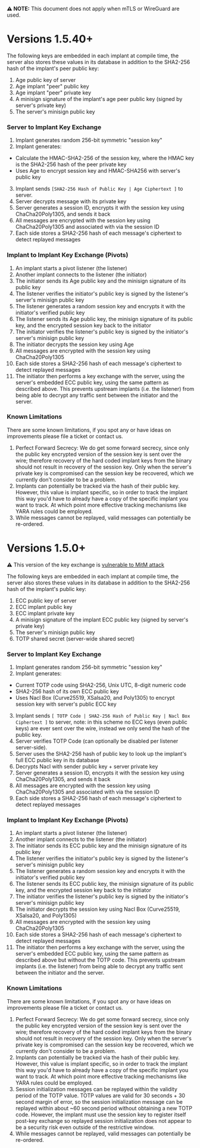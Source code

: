 **⚠️ NOTE:** This document does not apply when mTLS or WireGuard are used.

# Versions 1.5.40+

The following keys are embedded in each implant at compile time, the server also stores these values in its database in addition to the SHA2-256 hash of the implant's peer public key:

1. Age public key of server
2. Age implant "peer" public key
3. Age implant "peer" private key
4. A minisign signature of the implant's age peer public key (signed by server's private key)
5. The server's minisign public key

### Server to Implant Key Exchange

1. Implant generates random 256-bit symmetric "session key"
2. Implant generates:

- Calculate the HMAC-SHA2-256 of the session key, where the HMAC key is the SHA2-256 hash of the peer private key
- Uses Age to encrypt session key and HMAC-SHA256 with server's public key

3. Implant sends `[SHA2-256 Hash of Public Key | Age Ciphertext ]` to server.
4. Server decrypts message with its private key
5. Server generates a session ID, encrypts it with the session key using ChaCha20Poly1305, and sends it back
6. All messages are encrypted with the session key using ChaCha20Poly1305 and associated with via the session ID
7. Each side stores a SHA2-256 hash of each message's ciphertext to detect replayed messages

### Implant to Implant Key Exchange (Pivots)

1. An implant starts a pivot listener (the listener)
2. Another implant connects to the listener (the initiator)
3. The initiator sends its Age public key and the minisign signature of its public key
4. The listener verifies the initiator's public key is signed by the listener's server's minisign public key
5. The listener generates a random session key and encrypts it with the initiator's verified public key
6. The listener sends its Age public key, the minisign signature of its public key, and the encrypted session key back to the initiator
7. The initiator verifies the listener's public key is signed by the initiator's server's minisign public key
8. The initiator decrypts the session key using Age
9. All messages are encrypted with the session key using ChaCha20Poly1305
10. Each side stores a SHA2-256 hash of each message's ciphertext to detect replayed messages
11. The initiator then performs a key exchange with the server, using the server's embedded ECC public key, using the same pattern as described above. This prevents upstream implants (i.e. the listener) from being able to decrypt any traffic sent between the initiator and the server.

### Known Limitations

There are some known limitations, if you spot any or have ideas on improvements please file a ticket or contact us.

1. Perfect Forward Secrecy: We do get some forward secrecy, since only the public key encrypted version of the session key is sent over the wire; therefore recovery of the hard coded implant keys from the binary should not result in recovery of the session key. Only when the server's private key is compromised can the session key be recovered, which we currently don't consider to be a problem.
2. Implants can potentially be tracked via the hash of their public key. However, this value is implant specific, so in order to track the implant this way you'd have to already have a copy of the specific implant you want to track. At which point more effective tracking mechanisms like YARA rules could be employed.
3. While messages cannot be replayed, valid messages can potentially be re-ordered.

# Versions 1.5.0+

⚠️ This version of the key exchange is [vulnerable to MitM attack](https://github.com/papcaii/slisli/security/advisories/GHSA-8jxm-xp43-qh3q)

The following keys are embedded in each implant at compile time, the server also stores these values in its database in addition to the SHA2-256 hash of the implant's public key:

1. ECC public key of server
2. ECC implant public key
3. ECC implant private key
4. A minisign signature of the implant ECC public key (signed by server's private key)
5. The server's minisign public key
6. TOTP shared secret (server-wide shared secret)

### Server to Implant Key Exchange

1. Implant generates random 256-bit symmetric "session key"
2. Implant generates:

- Current TOTP code using SHA2-256, Unix UTC, 8-digit numeric code
- SHA2-256 hash of its own ECC public key
- Uses Nacl Box (Curve25519, XSalsa20, and Poly1305) to encrypt session key with server's public ECC key

3. Implant sends `[ TOTP Code | SHA2-256 Hash of Public Key | Nacl Box Ciphertext ]` to server, note: in this scheme no ECC keys (even public keys) are ever sent over the wire, instead we only send the hash of the public key.
4. Server verifies TOTP Code (can optionally be disabled per listener server-side).
5. Server uses the SHA2-256 hash of public key to look up the implant's full ECC public key in its database
6. Decrypts Nacl with sender public key + server private key
7. Server generates a session ID, encrypts it with the session key using ChaCha20Poly1305, and sends it back
8. All messages are encrypted with the session key using ChaCha20Poly1305 and associated with via the session ID
9. Each side stores a SHA2-256 hash of each message's ciphertext to detect replayed messages

### Implant to Implant Key Exchange (Pivots)

1. An implant starts a pivot listener (the listener)
2. Another implant connects to the listener (the initiator)
3. The initiator sends its ECC public key and the minisign signature of its public key
4. The listener verifies the initiator's public key is signed by the listener's server's minisign public key
5. The listener generates a random session key and encrypts it with the initiator's verified public key
6. The listener sends its ECC public key, the minisign signature of its public key, and the encrypted session key back to the initiator
7. The initiator verifies the listener's public key is signed by the initiator's server's minisign public key
8. The initiator decrypts the session key using Nacl Box (Curve25519, XSalsa20, and Poly1305)
9. All messages are encrypted with the session key using ChaCha20Poly1305
10. Each side stores a SHA2-256 hash of each message's ciphertext to detect replayed messages
11. The initiator then performs a key exchange with the server, using the server's embedded ECC public key, using the same pattern as described above but without the TOTP code. This prevents upstream implants (i.e. the listener) from being able to decrypt any traffic sent between the initiator and the server.

### Known Limitations

There are some known limitations, if you spot any or have ideas on improvements please file a ticket or contact us.

1. Perfect Forward Secrecy: We do get some forward secrecy, since only the public key encrypted version of the session key is sent over the wire; therefore recovery of the hard coded implant keys from the binary should not result in recovery of the session key. Only when the server's private key is compromised can the session key be recovered, which we currently don't consider to be a problem.
2. Implants can potentially be tracked via the hash of their public key. However, this value is implant specific, so in order to track the implant this way you'd have to already have a copy of the specific implant you want to track. At which point more effective tracking mechanisms like YARA rules could be employed.
3. Session initialization messages can be replayed within the validity period of the TOTP value. TOTP values are valid for 30 seconds + 30 second margin of error, so the session initialization message can be replayed within about ~60 second period without obtaining a new TOTP code. However, the implant must use the session key to register itself post-key exchange so replayed session initialization does not appear to be a security risk even outside of the restrictive window.
4. While messages cannot be replayed, valid messages can potentially be re-ordered.
